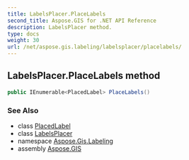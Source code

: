```yaml
---
title: LabelsPlacer.PlaceLabels
second_title: Aspose.GIS for .NET API Reference
description: LabelsPlacer method. 
type: docs
weight: 30
url: /net/aspose.gis.labeling/labelsplacer/placelabels/
---
```

## LabelsPlacer.PlaceLabels method

```csharp
public IEnumerable<PlacedLabel> PlaceLabels()
```

### See Also

* class [PlacedLabel](../../placedlabel/)
* class [LabelsPlacer](../)
* namespace [Aspose.Gis.Labeling](../../labelsplacer/)
* assembly [Aspose.GIS](../../../)


